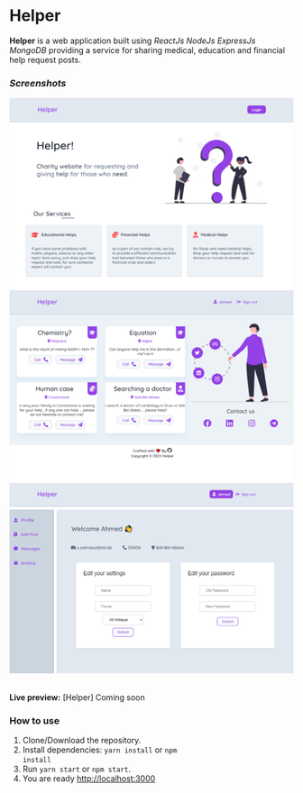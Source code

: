 # Helper

 
**Helper** is a web application built using _ReactJs_ _NodeJs_ _ExpressJs_ _MongoDB_  providing a service for sharing medical, education and financial help request posts.

### _Screenshots_
<div><img src="./screenshots/home1.PNG" width="800" alt="Home Page"></div>

<div><img src="./screenshots/home2.PNG" width="800" alt="Home 2 Page"></div>

<div><img src="./screenshots/profile.PNG" width="800" alt="Profile Page"></div>

<br>

**Live preview:** [Helper]   Coming soon

### How to use

1. Clone/Download the repository.
2. Install dependencies:
   <code>yarn install</code> or <code>npm install</code>
3. Run <code>yarn start</code> or <code>npm start</code>.
4. You are ready [http://localhost:3000](http://localhost:3000)
